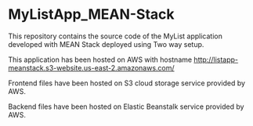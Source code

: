 # MyListApp_MEAN-Stack
This repository contains the source code of the MyList application developed with MEAN Stack deployed using Two way setup.

This application has been hosted on AWS with hostname http://listapp-meanstack.s3-website.us-east-2.amazonaws.com/

Frontend files have been hosted on S3 cloud storage service provided by AWS.

Backend files have been hosted on Elastic Beanstalk service provided by AWS.
